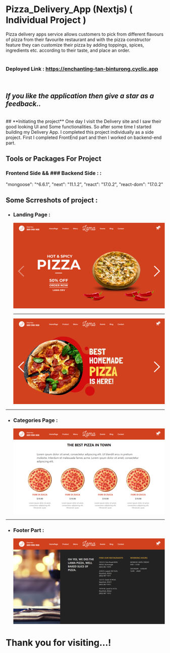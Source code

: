# **Pizza_Delivery_App (Nextjs) ( Individual Project )**

Pizza delivery apps service allows customers to pick from different flavours of pizza from their favourite restaurant and with the pizza constructor feature they can customize their pizza by adding toppings, spices, ingredients etc. according to their taste, and place an order.
<br/>
<br/>

### **Deployed Link** : https://enchanting-tan-binturong.cyclic.app

<br/>

## _**If you like the application then give a star as a feedback..**_

<br/>
## **Initiating the project**
One day I visit the Delivery site and I saw their good looking UI and Some functionalities. So after some time I started building my Delivery App. I completed this project individually as a side project. First I completed FrontEnd part and then I worked on backend-end part.


## Tools or Packages For Project 

### Frontend Side && ### Backend Side : :
   "mongoose": "^6.6.1",
    "next": "11.1.2",
    "react": "17.0.2",
    "react-dom": "17.0.2"

## Some Scrreshots of project : 


- ### Landing Page :
  ![alt text](/assest/demo1.png)
  <hr/>

  ![alt text](/assest/demo2.png)

<hr/>

- ### Categories Page :
  ![alt text](/assest/demo3.png)

<hr/>

- ### Footer Part :
  ![alt text](/assest/demo4.png)



<h1>Thank you for visiting...!</h1>
